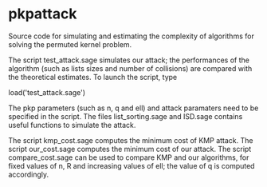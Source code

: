 # pkpattack
Source code for simulating and estimating the complexity of algorithms for solving the permuted kernel problem.

The script test_attack.sage simulates our attack; the performances of the algorithm (such as lists sizes and number of collisions) are compared with the theoretical estimates. To launch the script, type

load('test_attack.sage')

The pkp parameters (such as n, q and ell) and attack paramaters need to be specified in the script. The files list_sorting.sage and ISD.sage contains useful functions to simulate the attack.

The script kmp_cost.sage computes the minimum cost of KMP attack. 
The script our_cost.sage computes the minimum cost of our attack.
The script compare_cost.sage can be used to compare KMP and our algorithms, for fixed values of n, R and increasing values of ell; the value of q is computed accordingly.
